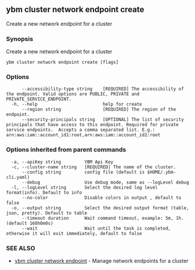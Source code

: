## ybm cluster network endpoint create

Create a new network endpoint for a cluster

### Synopsis

Create a new network endpoint for a cluster

```
ybm cluster network endpoint create [flags]
```

### Options

```
      --accessibility-type string    [REQUIRED] The accessibility of the endpoint. Valid options are PUBLIC, PRIVATE and PRIVATE_SERVICE_ENDPOINT.
  -h, --help                         help for create
      --region string                [REQUIRED] The region of the endpoint.
      --security-principals string   [OPTIONAL] The list of security principals that have access to this endpoint. Required for private service endpoints.  Accepts a comma separated list. E.g.: arn:aws:iam::account_id1:root,arn:aws:iam::account_id2:root
```

### Options inherited from parent commands

```
  -a, --apiKey string         YBM Api Key
  -c, --cluster-name string   [REQUIRED] The name of the cluster.
      --config string         config file (default is $HOME/.ybm-cli.yaml)
      --debug                 Use debug mode, same as --logLevel debug
  -l, --logLevel string       Select the desired log level format(info). Default to info
      --no-color              Disable colors in output , default to false
  -o, --output string         Select the desired output format (table, json, pretty). Default to table
      --timeout duration      Wait command timeout, example: 5m, 1h. (default 168h0m0s)
      --wait                  Wait until the task is completed, otherwise it will exit immediately, default to false
```

### SEE ALSO

* [ybm cluster network endpoint](ybm_cluster_network_endpoint.md)	 - Manage network endpoints for a cluster

